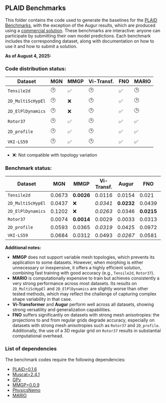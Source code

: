 ## PLAID Benchmarks

This folder contains the code used to generate the baselines for the [PLAID Benchmarks](https://huggingface.co/PLAIDcompetitions), with the exception of the Augur results, which are produced using a [commercial solution](https://augurco.fr/). These benchmarks are interactive: anyone can participate by submitting their own model predictions. Each benchmark includes the corresponding dataset, along with documentation on how to use it and how to submit a solution.

**As of August 4, 2025:**

### Code distribution status:
| Dataset           | MGN | MMGP | Vi-Transf. | FNO | MARIO |
|-------------------|-----|------|------------|-------|-------|
| `Tensile2d`       | 🕑  |  ✅  |   🕑     |  ✅  |  🕑  |
| `2D_MultiScHypEl` | 🕑  |  ❌  |   🕑     |  ✅  |  🕑  |
| `2D_ElPlDynamics` | 🕑  |  ❌  |   🕑     |  ✅  |  🕑  |
| `Rotor37`         | 🕑  |  ✅  |   🕑     |  ✅  |  ✅  |
| `2D_profile`      | 🕑  |  ✅  |   🕑     |  ✅  |  ✅  |
| `VKI-LS59`        | 🕑  |  ✅  |   🕑     |  ✅  |  ✅  |
- ❌: Not compatible with topology variation

<!-- We thank the reviewer for their encouraging feedback and for responding early in the discussion period. This gave us both the opportunity and the motivation to complete the remaining work in time to provide a full response before the end of the discussion phase. As a result, we were able to finalize the benchmark table and release the code online. To improve reproducibility and alignment with common practice in the Neural Operator literature, we replaced DAFNO with the more widely cited FNO model, using the high-quality implementation available in NVIDIA’s PhysicsNemo library.

We believe this additional work fully addresses points W1 and W2 raised in the initial review. The updated table is shown below (displaying only the `total_error`), and each entry corresponds to a submission that can be consulted on the Hugging Face interactive benchmarks. The code to reproduce these results (excluding **Augur**, which relies on a commercial solution and cannot be open-sourced) is available in the `benchmarks` folder of the PLAID repository. -->



### Benchmark status:
| Dataset           | MGN | MMGP | Vi-Transf. | Augur | FNO | MARIO |
|-------------------|-----|------|------------|-------|-------|-------|
| `Tensile2d`       | 0.0673  |  **0.0026**  |   0.0116     |  0.0154   |  0.021  |  *0.0038*  |
| `2D_MultiScHypEl` | 0.0437  |  ❌  |   *0.0341*     |  **0.0232**   |   0.0439  |  0.0573  |
| `2D_ElPlDynamics` | 0.1202  |  ❌  |   *0.0263*     |  0.0346    |  **0.0215**  |  0.0742  |
| `Rotor37`         | 0.0074  |  **0.0014**  |   0.0029     |  0.0033   |   0.0313  |  *0.0017*  |
| `2D_profile`      | 0.0593  |  0.0365  |   *0.0319*     |  0.0425   |  0.0972  |  **0.0307**  |
| `VKI-LS59`        | 0.0684  |  0.0312  |   0.0493     |  *0.0267*   |   0.0581  |  **0.0124**  |

**Additional notes:**
- **MMGP** does not support variable mesh topologies, which prevents its application to some datasets. However, when morphing is either unnecessary or inexpensive, it offers a highly efficient solution, combining fast training with good accuracy (e.g., `Tensile2d`, `Rotor37`).
- **MARIO** is computationally expensive to train but achieves consistently a very strong performance across most datasets. Its results on `2D_MultiScHypEl` and `2D_ElPlDynamics` are slightly worse than other tested methods, which may reflect the challenge of capturing complex shape variability in that case.
- **Vi-Transformer** and **Augur** perform well across all datasets, showing strong versatility and generalization capabilities.
- **FNO** suffers significantly on datasets with strong mesh anisotropies: the projections to and from regular grids degrade accuracy, especially on datasets with strong mesh anisotropies such as `Rotor37` and `2D_profile`. Additionally, the use of a 3D regular grid on `Rotor37` results in substantial computational overhead.

### List of dependencies

The benchmark codes require the following dependencies:
- [PLAID=0.1.6](https://github.com/PLAID-lib/plaid)
- [Muscat=2.4.1](https://gitlab.com/drti/muscat)
- [GPy](https://github.com/SheffieldML/GPy)
- [MMGP=0.0.9](https://gitlab.com/drti/mmgp)
- [PhysicsNemo](https://github.com/NVIDIA/physicsnemo)
- [MARIO](https://github.com/giovannicatalani/MARIO)



<!-- Longuer version (not a good idea, imho)

We would like to apologize for the confusing presentation and lack of clear distinction in our rebuttal between “work in progress” and the intended outlook for this project. By “work in progress,” we meant that the benchmark table would be completed for the camera-ready version, and that all code necessary to reproduce the baseline results would be made publicly available in the PLAID repository — with the exception of Augur, which relies on a commercial solution and cannot be open-sourced. Most of the relevant code was already implemented at the time of our rebuttal. The two additional time-dependent datasets — crack propagation in structural mechanics and unsteady turbulent CFD simulations — were meant as future extensions of our work. They were not mentioned in the initial submission and were intended as part of the broader outlook rather than ongoing benchmarks.

We thank the reviewer for their encouraging feedback and for responding early in the discussion period. This gave us both the opportunity and the motivation to complete the remaining work in time to provide a full response before the end of the discussion phase. As a result, we were able to finalize the benchmark table and release the code online.

We believe this additional work fully addresses points W1 and W2 raised in the initial review. The updated table is shown below (displaying only the `total_error`), and each entry corresponds to a submission that can be consulted on the Hugging Face interactive benchmarks. The code to reproduce these results (excluding **Augur**) is available in the `benchmarks` folder of the PLAID repository. -->


<!-- We thank the reviewer for their encouraging feedback and for responding early in the discussion period. This gave us both the motivation and the opportunity to finalize and release the remaining components of the benchmark. The codebase was already largely prepared, and we had been actively working on completing the benchmark. This allowed us to finalize the benchmark table and release the corresponding code online within the discussion window.

To improve reproducibility and alignment with common practice in the Neural Operator literature, we replaced DAFNO with the more widely cited FNO model, using the high-quality implementation from NVIDIA’s PhysicsNemo library.

We believe this additional work fully addresses points W1 and W2 raised in the initial review. The updated table is shown below (displaying only the `total_error`), and each entry corresponds to a submission that can be consulted on the Hugging Face interactive benchmarks. The code to reproduce these results (excluding **Augur**, which relies on a commercial solution and cannot be open-sourced) is available in the `benchmarks` folder of the PLAID repository. -->


<!-- | Dataset           | MGN | MMGP | Vi-Transf. | Augur | FNO | MARIO |
|-------------------|-----|------|------------|-------|-------|-------|
| `Tensile2d`       | 🔵  |  🔵  |   🔵     |  🔵   |   ✅  |  ✅  |
| `2D_MultiScHypEl` | 🔵  |  ❌  |   🔵     |  🔵   |   ✅  |  ✅  |
| `2D_ElPlDynamics` | 🕑  |  ❌  |   🕑     |  🕑    |  🔵  |  🕑  |
| `Rotor37`         | 🔵  |  🔵  |   🔵     |  🔵   |   ✅  |  ✅  |
| `2D_profile`      | 🔵  |  🔵  |   🔵     |  ✅   |   ✅  |  ✅  |
| `VKI-LS59`        | 🔵  |  🔵  |   🔵     |  🔵   |   ✅  |  🔵  |
- 🔵: Present in initial submission
- ✅: Added post-submission on Hugging Face
- ❌: Not compatible with topology variation
  -->
